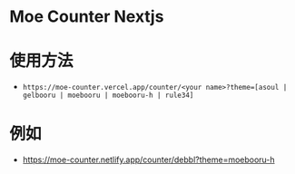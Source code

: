 # Moe Counter Nextjs

# 使用方法

- `https://moe-counter.vercel.app/counter/<your name>?theme=[asoul | gelbooru | moebooru | moebooru-h | rule34]`

# 例如

- https://moe-counter.netlify.app/counter/debbl?theme=moebooru-h

